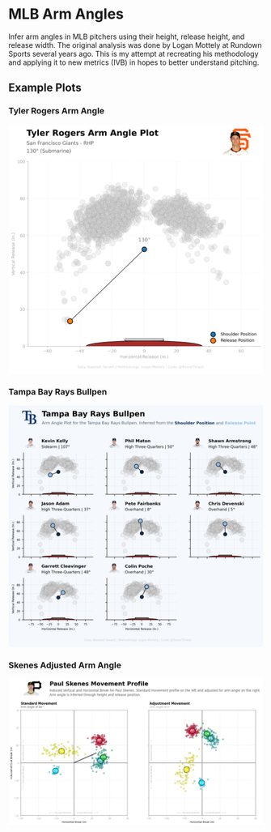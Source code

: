 # MLB Arm Angles

Infer arm angles in MLB pitchers using their height, release height, and release width. The original analysis was done by Logan Mottely at Rundown Sports several years ago. This is my attempt at recreating his methodology and applying it to new metrics (IVB) in hopes to better understand pitching.

## Example Plots

### Tyler Rogers Arm Angle
![Tyler Rogers Arm Angle](example_plots/RogersArmAngle.png)

### Tampa Bay Rays Bullpen
![Tampa Bay Rays Bullpen](example_plots/RaysBullpen.png)

### Skenes Adjusted Arm Angle
![Skenes Adjusted Arm Angle](example_plots/SkenesAdjusted.png)



